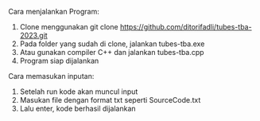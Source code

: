Cara menjalankan Program:
1. Clone menggunakan git clone https://github.com/ditorifadli/tubes-tba-2023.git
2. Pada folder yang sudah di clone, jalankan tubes-tba.exe
3. Atau gunakan compiler C++ dan jalankan tubes-tba.cpp
4. Program siap dijalankan

Cara memasukan inputan:
1. Setelah run kode akan muncul input
2. Masukan file dengan format txt seperti SourceCode.txt
3. Lalu enter, kode berhasil dijalankan
